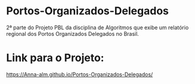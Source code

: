 # Portos-Organizados-Delegados
2ª parte do Projeto PBL da disciplina de Algoritmos que exibe um relatório regional dos Portos Organizados Delegados no Brasil.

# Link para o Projeto:
https://Anna-alm.github.io/Portos-Organizados-Delegados/
